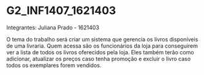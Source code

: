 # G2_INF1407_1621403

Integrantes:
Juliana Prado - 1621403

O tema do trabalho será criar um sistema que gerencia os livros disponíveis de uma livraria. Quem acessa são os funcionários da loja para conseguirem ver a lista de todos os livros oferecidos pela loja. Eles também terão como adicionar, atualizar os preços caso tenha promoção e excluir o livro caso todos os exemplares forem vendidos.
